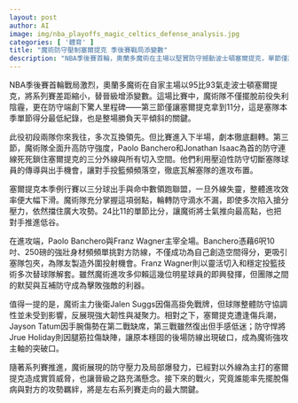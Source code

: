 ```yaml
---
layout: post
author: AI
image: img/nba_playoffs_magic_celtics_defense_analysis.jpg
categories: [ '體育' ]
title: "魔術防守壓制塞爾提克 季後賽戰局添變數"
description: "NBA季後賽首輪，奧蘭多魔術在主場以堅實防守撼動波士頓塞爾提克，單節僅讓對手拿下11分，寫下本季新低，並將系列賽差距縮小，讓晉級情勢撲朔迷離。Banchero和Wagner領軍，攻守兩端展現爆發力，塞隊則因傷兵困擾外線失靈，被魔術成功扭轉戰局。"
---
```

NBA季後賽首輪戰局激烈，奧蘭多魔術在自家主場以95比93氣走波士頓塞爾提克，將系列賽差距縮小，替晉級增添變數。這場比賽中，魔術隊不僅擺脫前役失利陰霾，更在防守端創下驚人里程碑——第三節僅讓塞爾提克拿到11分，這是塞隊本季單節得分最低紀錄，也是整場勝負天平傾斜的關鍵。

此役初段兩隊你來我往，多次互換領先。但比賽進入下半場，劇本徹底翻轉。第三節，魔術隊全面升高防守強度，Paolo Banchero和Jonathan Isaac為首的防守連線死死鎖住塞爾提克的三分外線與所有切入空間。他們利用壓迫性防守切斷塞隊球員的傳導與出手機會，讓對手投籃頻頻落空，徹底瓦解塞隊的進攻布置。

塞爾提克本季例行賽以三分球出手與命中數領跑聯盟，一旦外線失靈，整體進攻效率便大幅下滑。魔術隊充分掌握這項弱點，輪轉防守滴水不漏，即使多次陷入搶分壓力，依然擋住廣大攻勢。24比11的單節比分，讓魔術將士氣推向最高點，也把對手推進低谷。

在進攻端，Paolo Banchero與Franz Wagner主宰全場。Banchero憑藉6呎10吋、250磅的強壯身材頻頻單挑對方防線，不僅成功為自己創造空間得分，更吸引塞隊包夾，為隊友製造外圍投射機會。Franz Wagner則以靈活切入和穩定投籃技術多次替球隊解套。雖然魔術進攻多仰賴這幾位明星球員的即興發揮，但團隊之間的默契與互補防守成為擊敗強敵的利器。

值得一提的是，魔術主力後衛Jalen Suggs因傷高掛免戰牌，但球隊整體防守協調性並未受到影響，反展現強大韌性與凝聚力。相對之下，塞爾提克遭逢傷兵潮，Jayson Tatum因手腕傷勢在第二戰缺席，第三戰雖然復出但手感低迷；防守悍將Jrue Holiday則因腿筋拉傷缺陣，讓原本穩固的後場防線出現破口，成為魔術強攻主軸的突破口。

隨著系列賽推進，魔術展現的防守壓力及局部爆發力，已經對以外線為主打的塞爾提克造成實質威脅，也讓晉級之路充滿懸念。接下來的戰火，究竟誰能率先擺脫傷病與對方的攻勢羈絆，將是左右系列賽走向的最大關鍵。